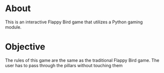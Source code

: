 # About
This is an interactive Flappy Bird game that utilizes a Python gaming module.
# Objective
The rules of this game are the same as the traditional Flappy Bird game. The user has to pass through the pillars without touching them
